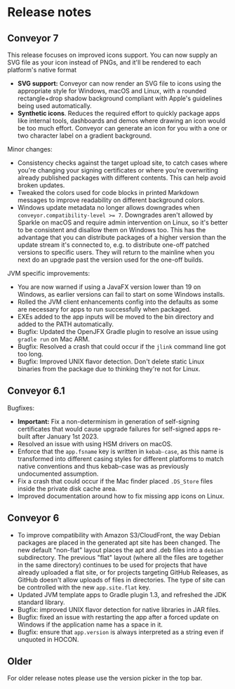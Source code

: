 # Release notes

## Conveyor 7

This release focuses on improved icons support. You can now supply an SVG file as your icon instead of PNGs, and it'll be rendered to each platform's native format

* **SVG support:** Conveyor can now render an SVG file to icons using the appropriate style for Windows, macOS and Linux, with a rounded rectangle+drop shadow background compliant with Apple's guidelines being used automatically.
* **Synthetic icons**. Reduces the required effort to quickly package apps like internal tools, dashboards and demos where drawing an icon would be too much effort. Conveyor can generate an icon for you with a one or two character label on a gradient background.

Minor changes:

* Consistency checks against the target upload site, to catch cases where you're changing your signing certificates or where you're overwriting already published packages with different contents. This can help avoid broken updates.
* Tweaked the colors used for code blocks in printed Markdown messages to improve readability on different background colors.
* Windows update metadata no longer allows downgrades when `conveyor.compatibility-level >= 7`. Downgrades aren't allowed by Sparkle on macOS and require admin intervention on Linux, so it's better to be consistent and disallow them on Windows too. This has the advantage that you can distribute packages of a higher version than the update stream it's connected to, e.g. to distribute one-off patched versions to specific users. They will return to the mainline when you next do an upgrade past the version used for the one-off builds.

JVM specific improvements:

* You are now warned if using a JavaFX version lower than 19 on Windows, as earlier versions can fail to start on some Windows installs. 
* Rolled the JVM client enhancements config into the defaults as some are necessary for apps to run successfully when packaged.
* EXEs added to the app inputs will be moved to the bin directory and added to the PATH automatically. 
* Bugfix: Updated the OpenJFX Gradle plugin to resolve an issue using `gradle run` on Mac ARM.
* Bugfix: Resolved a crash that could occur if the `jlink` command line got too long.
* Bugfix: Improved UNIX flavor detection. Don't delete static Linux binaries from the package due to thinking they're not for Linux.

## Conveyor 6.1

Bugfixes:

* **Important:** Fix a non-determinism in generation of self-signing certificates that would cause upgrade failures for self-signed apps re-built after January 1st 2023.
* Resolved an issue with using HSM drivers on macOS.
* Enforce that the `app.fsname` key is written in `kebab-case`, as this name is transformed into different casing styles for different platforms to match native conventions and thus kebab-case was as previously undocumented assumption.
* Fix a crash that could occur if the Mac finder placed `.DS_Store` files inside the private disk cache area.
* Improved documentation around how to fix missing app icons on Linux.

## Conveyor 6

* To improve compatibility with Amazon S3/CloudFront, the way Debian packages are placed in the generated apt site has been changed.
  The new default "non-flat" layout places the apt and .deb files into a `debian` subdirectory. The previous "flat" layout (where all 
  the files are together in the same directory) continues to be used for projects that have already uploaded a flat site, or for projects 
  targeting GitHub Releases, as GitHub doesn't allow uploads of files in directories. The type of site can be controlled with the new
  `app.site.flat` key.
* Updated JVM template apps to Gradle plugin 1.3, and refreshed the JDK standard library. 
* Bugfix: improved UNIX flavor detection for native libraries in JAR files.
* Bugfix: fixed an issue with restarting the app after a forced update on Windows if the application name has a space in it.
* Bugfix: ensure that `app.version` is always interpreted as a string even if unquoted in HOCON.

## Older

For older release notes please use the version picker in the top bar.
